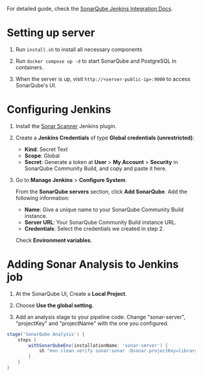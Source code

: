For detailed guide, check the [SonarQube Jenkins Integration Docs](https://docs.sonarsource.com/sonarqube-community-build/analyzing-source-code/ci-integration/jenkins-integration/key-features).

Setting up server
=================

1. Run `install.sh` to install all necessary components

2. Run `docker compose up -d` to start SonarQube and PostgreSQL in containers.

3. When the server is up, visit `http://<server-public-ip>:9000` to access SonarQube's UI.


Configuring Jenkins
===================

1. Install the [Sonar Scanner](https://plugins.jenkins.io/sonar) Jenkins plugin.

2. Create a **Jenkins Credentials** of type **Global credentials (unrestricted)**:
    + **Kind**: Secret Text
    + **Scope**: Global
    + **Secret**: Generate a token at **User** > **My Account** > **Security** in SonarQube Community Build, and copy and paste it here.

3. Go to **Manage Jenkins** > **Configure System**.

    From the **SonarQube servers** section, click **Add SonarQube**. Add the following information:
    + **Name**: Give a unique name to your SonarQube Community Build instance.
    + **Server URL**: Your SonarQube Community Build instance URL.
    + **Credentials**: Select the credentials we created in step 2.
    
    Check **Environment variables**.

Adding Sonar Analysis to Jenkins job
====================================
1. At the SonarQube UI, Create a **Local Project**.

2. Choose **Use the global setting**.

3. Add an analysis stage to your pipeline code. Change "sonar-server", "projectKey" and "projectName" with the one you configured.
```groovy
stage('SonarQube Analysis') {
    steps {
        withSonarQubeEnv(installationName: 'sonar-server') {
            sh "mvn clean verify sonar:sonar -Dsonar.projectKey=library-backend -Dsonar.projectName='library-backend'"
        }
    }
}
```